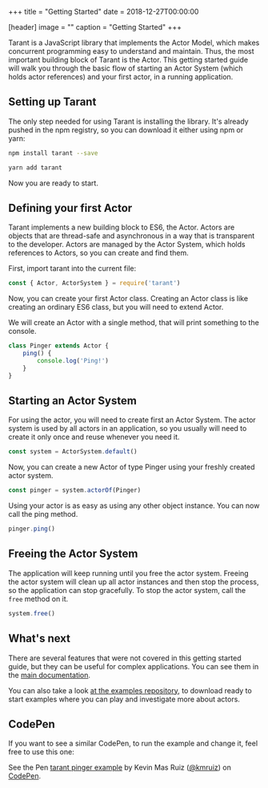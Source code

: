 +++
title = "Getting Started"
date = 2018-12-27T00:00:00

[header]
image = ""
caption = "Getting Started"
+++

Tarant is a JavaScript library that implements the Actor Model, which makes concurrent programming easy to understand
and maintain. Thus, the most important building block of Tarant is the Actor. This getting started guide will walk you
through the basic flow of starting an Actor System (which holds actor references) and your first actor, in a running
application.

## Setting up Tarant

The only step needed for using Tarant is installing the library. It's already pushed in the npm registry, 
so you can download it either using npm or yarn:

```sh
npm install tarant --save
```
```sh
yarn add tarant
```

Now you are ready to start.

## Defining your first Actor

Tarant implements a new building block to ES6, the Actor. Actors are objects that are thread-safe and asynchronous in a way
that is transparent to the developer. Actors are managed by the Actor System, which holds references to Actors, so you can
create and find them.

First, import tarant into the current file:

```js
const { Actor, ActorSystem } = require('tarant')
```

Now, you can create your first Actor class. Creating an Actor class is like creating an ordinary ES6 class, but you will
need to extend Actor.

We will create an Actor with a single method, that will print something to the console.

```js
class Pinger extends Actor {
    ping() {
        console.log('Ping!')
    }
}
```

## Starting an Actor System

For using the actor, you will need to create first an Actor System. The actor system is used by all actors in an application,
so you usually will need to create it only once and reuse whenever you need it.

```js
const system = ActorSystem.default()
``` 

Now, you can create a new Actor of type Pinger using your freshly created actor system.

```js
const pinger = system.actorOf(Pinger)
```

Using your actor is as easy as using any other object instance. You can now call the ping method.

```js
pinger.ping()
```

## Freeing the Actor System

The application will keep running until you free the actor system. Freeing the actor system will clean up all
actor instances and then stop the process, so the application can stop gracefully. To stop the actor system,
call the `free` method on it.

```js
system.free()
```

## What's next

There are several features that were not covered in this getting started guide, but they can be useful
for complex applications. You can see them in the [main documentation](/tutorial/_index.md).

You can also take a look [at the examples repository](https://github.com/tarantx/Typescript-Examples), 
to download ready to start examples where you can play and investigate more about actors.

## CodePen

If you want to see a similar CodePen, to run the example and change it, feel free to use this one:

<p data-height="320" data-theme-id="0" data-slug-hash="YdxWJP" data-default-tab="js,result" data-user="kmruiz" data-pen-title="tarant pinger example" class="codepen">See the Pen <a href="https://codepen.io/kmruiz/pen/YdxWJP/">tarant pinger example</a> by Kevin Mas Ruiz (<a href="https://codepen.io/kmruiz">@kmruiz</a>) on <a href="https://codepen.io">CodePen</a>.</p>
<script async src="https://static.codepen.io/assets/embed/ei.js"></script>